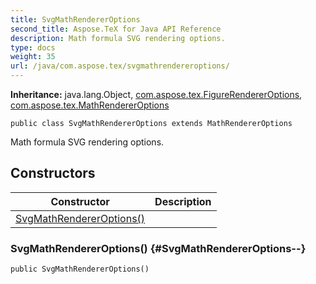 ```yaml
---
title: SvgMathRendererOptions
second_title: Aspose.TeX for Java API Reference
description: Math formula SVG rendering options.
type: docs
weight: 35
url: /java/com.aspose.tex/svgmathrendereroptions/
---
```

**Inheritance:**
java.lang.Object, [com.aspose.tex.FigureRendererOptions](../../com.aspose.tex/figurerendereroptions), [com.aspose.tex.MathRendererOptions](../../com.aspose.tex/mathrendereroptions)
```
public class SvgMathRendererOptions extends MathRendererOptions
```

Math formula SVG rendering options.
## Constructors

| Constructor | Description |
| --- | --- |
| [SvgMathRendererOptions()](#SvgMathRendererOptions--) |  |
### SvgMathRendererOptions() {#SvgMathRendererOptions--}
```
public SvgMathRendererOptions()
```


